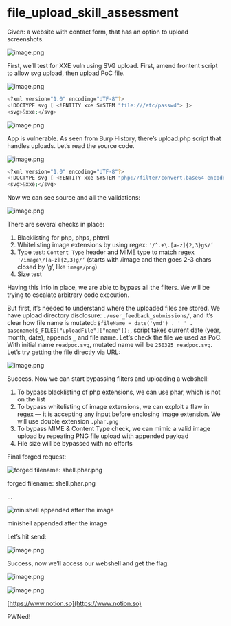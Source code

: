 # file_upload_skill_assessment

Given: a website with contact form, that has an option to upload screenshots.

![image.png](file_upload_skill_assessment%201c1021737a89801ba3a8db00a28c1688/image.png)

First, we’ll test for XXE vuln using SVG upload. First, amend frontent script to allow svg upload, then upload PoC file.

![image.png](file_upload_skill_assessment%201c1021737a89801ba3a8db00a28c1688/image%201.png)

```bash
<?xml version="1.0" encoding="UTF-8"?>
<!DOCTYPE svg [ <!ENTITY xxe SYSTEM "file:///etc/passwd"> ]>
<svg>&xxe;</svg>
```

![image.png](file_upload_skill_assessment%201c1021737a89801ba3a8db00a28c1688/image%202.png)

App is vulnerable. As seen from Burp History, there’s upload.php script that handles uploads. Let’s read the source code.

![image.png](file_upload_skill_assessment%201c1021737a89801ba3a8db00a28c1688/image%203.png)

```bash
<?xml version="1.0" encoding="UTF-8"?>
<!DOCTYPE svg [ <!ENTITY xxe SYSTEM "php://filter/convert.base64-encode/resource=/var/www/html/contact/upload.php"> ]>
<svg>&xxe;</svg>
```

Now we can see source and all the validations:

![image.png](file_upload_skill_assessment%201c1021737a89801ba3a8db00a28c1688/image%204.png)

There are several checks in place:

1. Blacklisting for php, phps, phtml
2. Whitelisting image extensions by using regex: `'/^.+\.[a-z]{2,3}g$/’`
3. Type test: `Content Type` header and MIME type to match regex `'/image\/[a-z]{2,3}g/’` (starts with /image and then goes 2-3 chars closed by ‘g’, like `image/png`)
4. Size test

Having this info in place, we are able to bypass all the filters. We will be trying to escalate arbitrary code execution.

But first, it’s needed to understand where the uploaded files are stored. We have upload directory disclosure: `./user_feedback_submissions/`, and it’s clear how file name is mutated: `$fileName = date('ymd') . '_' . basename($_FILES["uploadFile"]["name"]);`, script takes current date (year, month, date), appends `_` and file name. Let’s check the file we used as PoC. With initial name `readpoc.svg`, mutated name will be `250325_readpoc.svg`. Let’s try getting the file directly via URL:

 

![image.png](file_upload_skill_assessment%201c1021737a89801ba3a8db00a28c1688/image%205.png)

Success. Now we can start bypassing filters and uploading a webshell:

1. To bypass blacklisting of php extensions, we can use phar, which is not on the list
2. To bypass whitelisting of image extensions, we can exploit a flaw in regex — it is accepting any input before enclosing image extension. We will use double extension `.phar.png`
3. To bypass MIME & Content Type check, we can mimic a valid image upload by repeating PNG file upload with appended payload
4. File size will be bypassed with no efforts

Final forged request:

 

![forged filename: shell.phar.png](file_upload_skill_assessment%201c1021737a89801ba3a8db00a28c1688/image%206.png)

forged filename: shell.phar.png

…

![minishell appended after the image](file_upload_skill_assessment%201c1021737a89801ba3a8db00a28c1688/image%207.png)

minishell appended after the image

Let’s hit send:

![image.png](file_upload_skill_assessment%201c1021737a89801ba3a8db00a28c1688/image%208.png)

Success, now we’ll access our webshell and get the flag:

![image.png](file_upload_skill_assessment%201c1021737a89801ba3a8db00a28c1688/image%209.png)

![image.png](file_upload_skill_assessment%201c1021737a89801ba3a8db00a28c1688/image%2010.png)

[https://www.notion.so](https://www.notion.so)

PWNed!